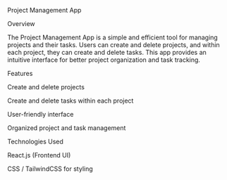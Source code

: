Project Management App

Overview

The Project Management App is a simple and efficient tool for managing projects and their tasks. Users can create and delete projects, and within each project, they can create and delete tasks. This app provides an intuitive interface for better project organization and task tracking.


Features

Create and delete projects

Create and delete tasks within each project

User-friendly interface

Organized project and task management


Technologies Used

React.js (Frontend UI)

CSS / TailwindCSS for styling

